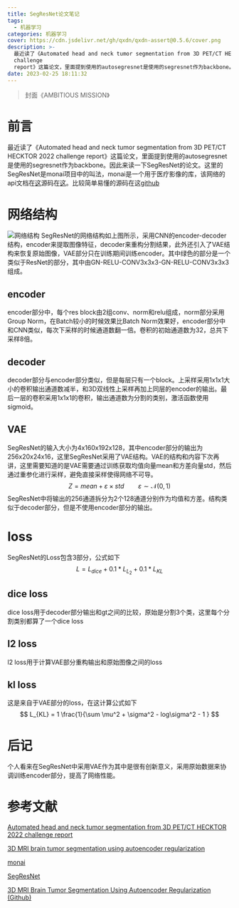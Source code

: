 ```yaml
---
title: SegResNet论文笔记
tags:
  - 机器学习
categories: 机器学习
cover: https://cdn.jsdelivr.net/gh/qxdn/qxdn-assert@0.5.6/cover.png
description: >-
  最近读了《Automated head and neck tumor segmentation from 3D PET/CT HECKTOR 2022
  challenge
  report》这篇论文，里面提到使用的autosegresnet是使用的segresnet作为backbone。因此来读一下segresnet的论文
date: 2023-02-25 18:11:32
---
```



> 封面《AMBITIOUS MISSION》

# 前言
最近读了《Automated head and neck tumor segmentation from 3D PET/CT HECKTOR 2022 challenge report》这篇论文，里面提到使用的autosegresnet是使用的segresnet作为backbone。因此来读一下SegResNet的论文。这里的SegResNet是monai项目中的叫法，monai是一个用于医疗影像的库，该网络的api文档在[这](https://docs.monai.io/en/stable/networks.html#segresnet)源码在[这](https://docs.monai.io/en/stable/_modules/monai/networks/nets/segresnet.html)。比较简单易懂的源码在这[github](https://github.com/IAmSuyogJadhav/3d-mri-brain-tumor-segmentation-using-autoencoder-regularization)

# 网络结构
![网络结构](https://cdn.jsdelivr.net/gh/qxdn/qxdn-assert@0.5.6/SegResNet.png)
SegResNet的网络结构如上图所示，采用CNN的encoder-decoder结构，encoder来提取图像特征，decoder来重构分割结果，此外还引入了VAE结构来恢复原始图像，VAE部分只在训练期间训练encoder。其中绿色的部分是一个类似于ResNet的部分，其中由GN-RELU-CONV3x3x3-GN-RELU-CONV3x3x3组成。

## encoder
encoder部分中，每个res block由2组conv、norm和relu组成，norm部分采用Group Norm，在Batch较小的时候效果比Batch Norm效果好，encoder部分中和CNN类似，每次下采样的时候通道数翻一倍。卷积的初始通道数为32，总共下采样8倍。

## decoder
decoder部分与encoder部分类似，但是每层只有一个block。上采样采用1x1x1大小的卷积输出通道数减半，和3D双线性上采样再加上同层的encoder的输出。最后一层的卷积采用1x1x1的卷积，输出通道数为分割的类别，激活函数使用sigmoid。

## VAE
SegResNet的输入大小为4x160x192x128，其中encoder部分的输出为256x20x24x16，这里SegResNet采用了VAE结构。VAE的结构和内容下次再讲，这里需要知道的是VAE需要通过训练获取均值向量mean和方差向量std，然后通过重参化进行采样，避免直接采样使得网络不可导。
$$
Z = mean + \varepsilon \times std \qquad   \varepsilon \sim \mathcal{N}(0, 1)   
$$
SegResNet中将输出的256通道拆分为2个128通道分别作为均值和方差。结构类似于decoder部分，但是不使用encoder部分的输出。

# loss
SegResNet的Loss包含3部分，公式如下
$$
L = L_{dice} + 0.1 * L_{L_2} + 0.1 * L_{KL} 
$$

## dice loss
dice loss用于decoder部分输出和gt之间的比较，原始是分割3个类，这里每个分割类别都算了一个dice loss

## l2 loss
l2 loss用于计算VAE部分重构输出和原始图像之间的loss

## kl loss
这是来自于VAE部分的loss，在这计算公式如下
$$
L_{KL} = 1 \frac{1}{\sum \mu^2 + \sigma^2 - log\sigma^2 - 1 }
$$

# 后记
个人看来在SegResNet中采用VAE作为其中是很有创新意义，采用原始数据来协调训练encoder部分，提高了网络性能。

# 参考文献
[Automated head and neck tumor segmentation from 3D PET/CT HECKTOR 2022 challenge report](https://arxiv.org/abs/2209.10809)

[3D MRI brain tumor segmentation using autoencoder regularization](https://arxiv.org/abs/1810.11654)

[monai](https://docs.monai.io/en/stable/index.html)

[SegResNet](https://docs.monai.io/en/stable/networks.html#segresnet)

[3D MRI Brain Tumor Segmentation Using Autoencoder Regularization (Github)](https://github.com/IAmSuyogJadhav/3d-mri-brain-tumor-segmentation-using-autoencoder-regularization)